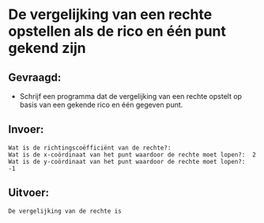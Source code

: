 # De vergelijking van een rechte opstellen als de rico en één punt gekend zijn

## Gevraagd:

* Schrijf een programma dat de vergelijking van een rechte opstelt op basis van een gekende rico en één gegeven punt.

## Invoer:
```
Wat is de richtingscoëfficiënt van de rechte?:
Wat is de x-coördinaat van het punt waardoor de rechte moet lopen?:  2
Wat is de y-coördinaat van het punt waardoor de rechte moet lopen?:  -1

```

## Uitvoer: 
```
De vergelijking van de rechte is 
```
